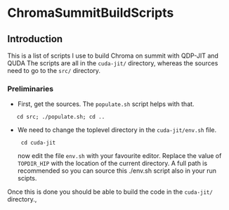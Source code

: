 # ChromaSummitBuildScripts

## Introduction

This is a list of scripts I use to build Chroma on summit with QDP-JIT and QUDA
The scripts are all in the `cuda-jit/` directory, whereas the sources need to go to the `src/` directory. 

### Preliminaries
 * First, get the sources. The `populate.sh` script helps with that. 
 ```bash$
    cd src; ./populate.sh; cd ..
 ```
 * We need to change the toplevel directory in the `cuda-jit/env.sh` file.
   ```bash$
    cd cuda-jit
   ```
   now edit the file `env.sh` with your favourite editor. Replace the value of `TOPDIR_HIP` with the location
   of the current directory. A full path is recommended so you can source this ./env.sh script also in your run scipts.
 
 Once this is done you should be able to build the code in the `cuda-jit/` directory.,
